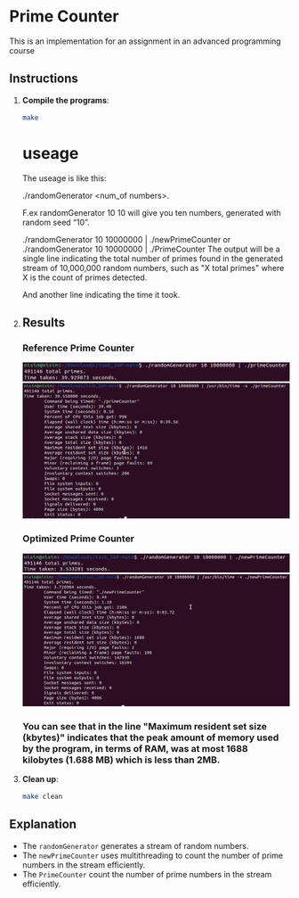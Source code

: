 # Prime Counter 
This is an implementation for an assignment in an advanced programming course

## Instructions

1. **Compile the programs**:
    ```sh
    make
    ```

   # useage
   The useage is like this:
   
   ./randomGenerator <seed> <num_of numbers>.
   
   F.ex randomGenerator 10 10 will give you ten numbers, generated with random seed “10”.
   
   ./randomGenerator 10 10000000 | ./newPrimeCounter or ./randomGenerator 10 10000000 | ./PrimeCounter 
   The output will be a single line indicating the total number of primes found in the generated stream of 10,000,000 random numbers, such as "X total primes" where X is the count of
   primes detected.
   
   And another line indicating the time it took.


2. ## Results

    ### Reference Prime Counter
    
    ![Reference Output](screenshots/reference_output.png)
    ![Reference Memory](screenshots/reference_memory.png)
    
    ### Optimized Prime Counter
    
    ![Optimized Output](screenshots/optimized_output.png)
    ![Optimized Memory](screenshots/optimized_memory.png)

   ### You can see that in the line "Maximum resident set size (kbytes)" indicates that the peak amount of memory used by the program, in terms of RAM, was  at most 1688 kilobytes (1.688 MB) which is less than 2MB.

5. **Clean up**:
    ```sh
    make clean
    ```

## Explanation

- The `randomGenerator` generates a stream of random numbers.
- The `newPrimeCounter` uses multithreading to count the number of prime numbers in the stream efficiently.
- The `PrimeCounter` count the number of prime numbers in the stream efficiently.
